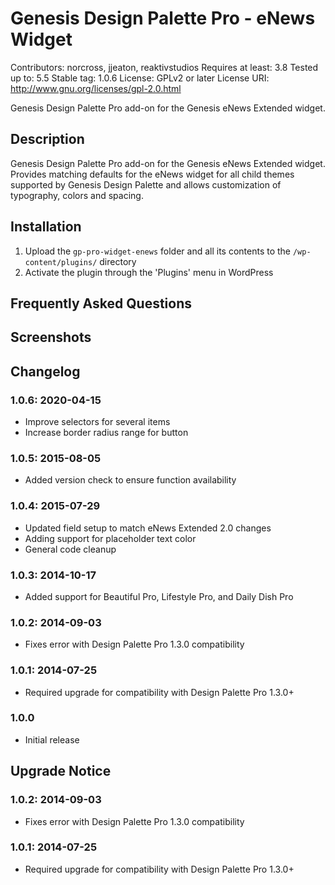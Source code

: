 # Genesis Design Palette Pro - eNews Widget
Contributors: norcross, jjeaton, reaktivstudios
Requires at least: 3.8
Tested up to: 5.5
Stable tag: 1.0.6
License: GPLv2 or later
License URI: http://www.gnu.org/licenses/gpl-2.0.html

Genesis Design Palette Pro add-on for the Genesis eNews Extended widget.

## Description

Genesis Design Palette Pro add-on for the Genesis eNews Extended widget. Provides matching defaults for the eNews widget for all child themes supported by Genesis Design Palette and allows customization of typography, colors and spacing.

## Installation
1. Upload the `gp-pro-widget-enews` folder and all its contents to the `/wp-content/plugins/` directory
1. Activate the plugin through the 'Plugins' menu in WordPress

## Frequently Asked Questions

## Screenshots

## Changelog

### 1.0.6: 2020-04-15

* Improve selectors for several items
* Increase border radius range for button

### 1.0.5: 2015-08-05

* Added version check to ensure function availability

### 1.0.4: 2015-07-29

* Updated field setup to match eNews Extended 2.0 changes
* Adding support for placeholder text color
* General code cleanup

### 1.0.3: 2014-10-17

* Added support for Beautiful Pro, Lifestyle Pro, and Daily Dish Pro

### 1.0.2: 2014-09-03

* Fixes error with Design Palette Pro 1.3.0 compatibility

### 1.0.1: 2014-07-25

* Required upgrade for compatibility with Design Palette Pro 1.3.0+

### 1.0.0

* Initial release

## Upgrade Notice

### 1.0.2: 2014-09-03

* Fixes error with Design Palette Pro 1.3.0 compatibility

### 1.0.1: 2014-07-25

* Required upgrade for compatibility with Design Palette Pro 1.3.0+